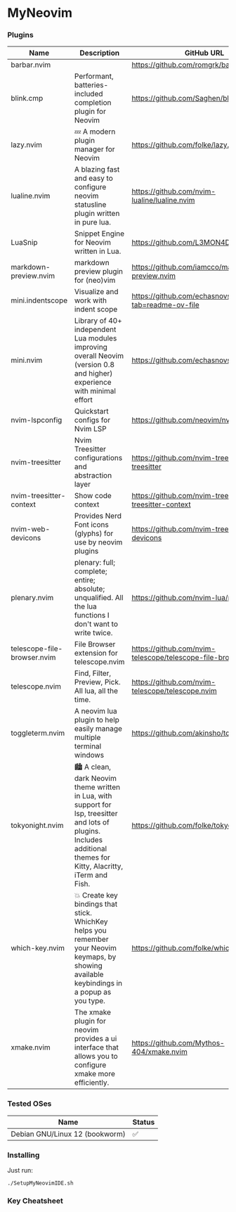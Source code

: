 # MyNeovim
### Plugins
| Name | Description | GitHub URL |
| --- | --- | --- |
| barbar.nvim | | https://github.com/romgrk/barbar.nvim |
| blink.cmp | Performant, batteries-included completion plugin for Neovim | https://github.com/Saghen/blink.cmp |
| lazy.nvim | 💤 A modern plugin manager for Neovim | https://github.com/folke/lazy.nvim |
| lualine.nvim | A blazing fast and easy to configure neovim statusline plugin written in pure lua. | https://github.com/nvim-lualine/lualine.nvim |
| LuaSnip | Snippet Engine for Neovim written in Lua. | https://github.com/L3MON4D3/LuaSnip |
| markdown-preview.nvim | markdown preview plugin for (neo)vim | https://github.com/iamcco/markdown-preview.nvim |
| mini.indentscope | Visualize and work with indent scope | https://github.com/echasnovski/mini.nvim?tab=readme-ov-file |
| mini.nvim | Library of 40+ independent Lua modules improving overall Neovim (version 0.8 and higher) experience with minimal effort | https://github.com/echasnovski/mini.nvim |
| nvim-lspconfig | Quickstart configs for Nvim LSP | https://github.com/neovim/nvim-lspconfig |
| nvim-treesitter | Nvim Treesitter configurations and abstraction layer | https://github.com/nvim-treesitter/nvim-treesitter |
| nvim-treesitter-context | Show code context | https://github.com/nvim-treesitter/nvim-treesitter-context |
| nvim-web-devicons | Provides Nerd Font icons (glyphs) for use by neovim plugins | https://github.com/nvim-tree/nvim-web-devicons |
| plenary.nvim | plenary: full; complete; entire; absolute; unqualified. All the lua functions I don't want to write twice. | https://github.com/nvim-lua/plenary.nvim |
| telescope-file-browser.nvim | File Browser extension for telescope.nvim | https://github.com/nvim-telescope/telescope-file-browser.nvim |
| telescope.nvim | Find, Filter, Preview, Pick. All lua, all the time. | https://github.com/nvim-telescope/telescope.nvim |
| toggleterm.nvim | A neovim lua plugin to help easily manage multiple terminal windows | https://github.com/akinsho/toggleterm.nvim |
| tokyonight.nvim | 🏙 A clean, dark Neovim theme written in Lua, with support for lsp, treesitter and lots of plugins. Includes additional themes for Kitty, Alacritty, iTerm and Fish. | https://github.com/folke/tokyonight.nvim |
| which-key.nvim | 💥 Create key bindings that stick. WhichKey helps you remember your Neovim keymaps, by showing available keybindings in a popup as you type. | https://github.com/folke/which-key.nvim |
| xmake.nvim | The xmake plugin for neovim provides a ui interface that allows you to configure xmake more efficiently. | https://github.com/Mythos-404/xmake.nvim |
### Tested OSes
| Name | Status |
| --- | --- |
| Debian GNU/Linux 12 (bookworm) | ✅ |
### Installing
Just run:
```shell
./SetupMyNeovimIDE.sh
```
### Key Cheatsheet
